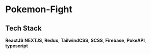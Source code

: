 # Pokemon-Fight

## Tech Stack
  **ReactJS** **NEXTJS**, **Redux**, **TailwindCSS**, **SCSS**, **Firebase**, **PokeAPI**, **typescript**
